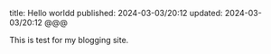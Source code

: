 title: Hello worldd
published: 2024-03-03/20:12
updated: 2024-03-03/20:12
@@@

This is test for my blogging site.